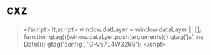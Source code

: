 # cxz
>&lt;/script>     lt;script>       window.datLayer = window.dataLayer || [];     function gtag(){winow.dataLyer.push(arguments);}      gtag('js', ne Date());       gtag('config', 'G-V67L4W3269');    &lt;/sript>
